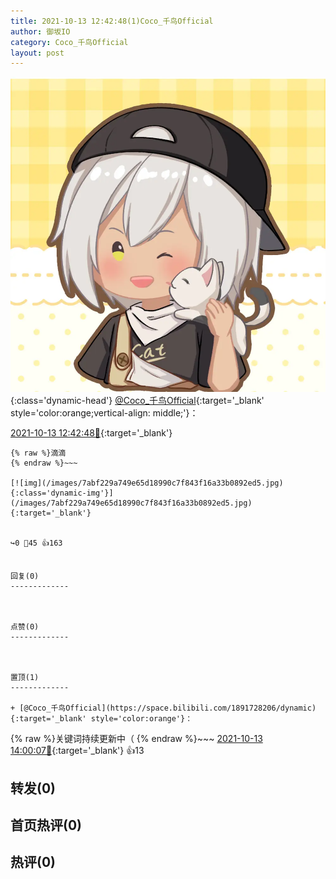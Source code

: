 ```yaml
---
title: 2021-10-13 12:42:48(1)Coco_千鸟Official
author: 御坂IO
category: Coco_千鸟Official
layout: post
---
```


![img](/images/85e485bc0dbd0cde4d15f24d7cffe9704618ad10.jpg){:class='dynamic-head'}
[@Coco_千鸟Official](https://space.bilibili.com/1891728206/dynamic){:target='_blank' style='color:orange;vertical-align: middle;'}：

[2021-10-13 12:42:48🔗](https://t.bilibili.com/580944869959539236){:target='_blank'}

~~~
{% raw %}滴滴
{% endraw %}~~~

[![img](/images/7abf229a749e65d18990c7f843f16a33b0892ed5.jpg){:class='dynamic-img'}](/images/7abf229a749e65d18990c7f843f16a33b0892ed5.jpg){:target='_blank'}


↪️0 💬45 👍163


回复(0)
-------------



点赞(0)
-------------



置顶(1)
-------------

+ [@Coco_千鸟Official](https://space.bilibili.com/1891728206/dynamic){:target='_blank' style='color:orange'}：
~~~
{% raw %}关键词持续更新中（
{% endraw %}~~~
[2021-10-13 14:00:07🔗](https://t.bilibili.com/580944869959539236#reply5576341468){:target='_blank'} 👍13


转发(0)
-------------



首页热评(0)
-------------



热评(0)
-------------



